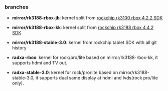 ### branches

* **mirror/rk3188-rbox-jb**: kernel split from [rockchip rk3100 rbox 4.2.2 SDK](http://git.jp.linux-rockchip.org/?p=rk3188_r-box_android4.2.2_sdk.git;a=shortlog;h=refs/heads/master)

* **mirror/rk3188-rbox-kk**: kernel split from [rockchip rk3188 rbox 4.4.2 SDK](http://git.jp.linux-rockchip.org/?p=rk3188_rk3066_r-box_android4.4.2_sdk.git;a=shortlog;h=refs/heads/master)

* **mirror/rk3188-stable-3.0**: kernel from rockchip tablet SDK with all git history

* **radxa-rbox**: kernel for rock/pro/lite based on mirror/rk3188-rbox-kk, it supports hdmi and TV out.

* **radxa-stable-3.0**: kernel for rock/pro/lite based on mirror/rk3188-stable-3.0, it supports dual same display at hdmi and lvds(rock pro/lite only).